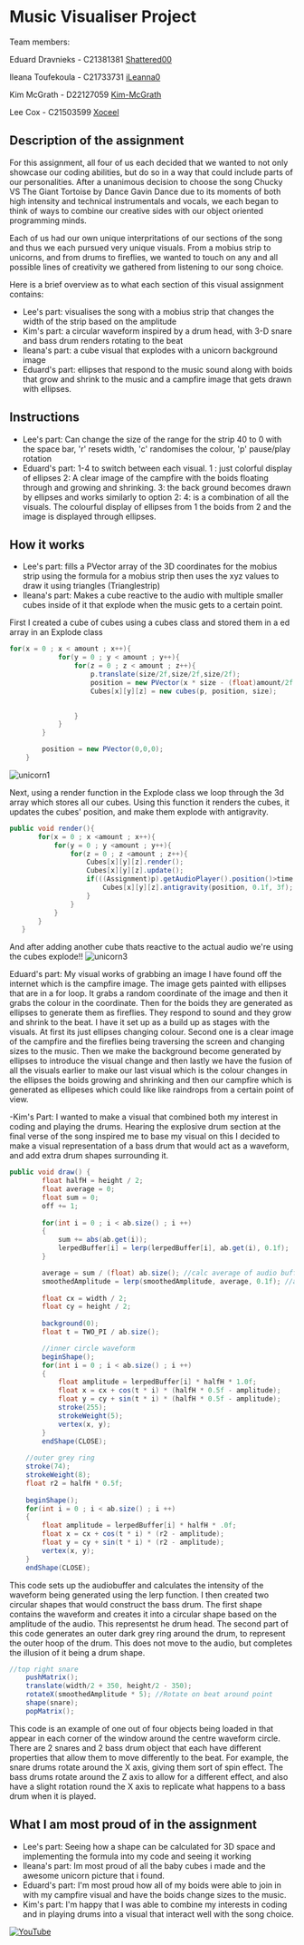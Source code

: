# Music Visualiser Project

Team members:

Eduard Dravnieks - C21381381 [Shattered00](https://github.com/Shattered00)

Ileana Toufekoula - C21733731 [iLeanna0](https://github.com/iLeanna0)

Kim McGrath - D22127059 [Kim-McGrath](https://github.com/Kim-McGrath/)

Lee Cox - C21503599 [Xoceel](https://github.com/Xoceel/)


## Description of the assignment
For this assignment, all four of us each decided that we wanted to not only showcase our coding abilities, but do so in a way that could include parts of our personalities. After a unanimous decision to choose the song Chucky VS The Giant Tortoise by Dance Gavin Dance due to its moments of both high intensity and technical instrumentals and vocals, we each began to think of ways to combine our creative sides with our object oriented programming minds.

Each of us had our own unique interpritations of our sections of the song and thus we each pursued very unique visuals. From a mobius strip to unicorns, and from drums to fireflies, we wanted to touch on any and all possible lines of creativity we gathered from listening to our song choice.

Here is a brief overview as to what each section of this visual assignment contains:

- Lee's part: visualises the song with a mobius strip that changes the width of the strip based on the amplitude
- Kim's part: a circular waveform inspired by a drum head, with 3-D snare and bass drum renders rotating to the beat
- Ileana's part: a cube visual that explodes with a unicorn background image
- Eduard's part: ellipses that respond to the music sound along with boids that grow and shrink to the music and a campfire image that gets drawn with ellipses.
## Instructions
- Lee's part: Can change the size of the range for the strip 40 to 0 with the space bar, 'r' resets width, 'c' randomises the colour, 'p' pause/play rotation
- Eduard's part: 1-4 to switch between each visual. 1 : just colorful display of ellipses 2: A clear image of the campfire with the boids floating through and growing and shrinking. 3: the back ground becomes drawn by ellipses and works similarly to option 2: 4: is a combination of all the visuals. The colourful display of ellipses from 1 the boids from 2 and the image is displayed through ellipses. 

## How it works
- Lee's part: fills a PVector array of the 3D coordinates for the mobius strip using the formula for a mobius strip then uses the xyz values to draw it using triangles (Trianglestrip) 
- Ileana's part:  Makes a cube reactive to the audio with multiple smaller cubes inside of it that explode when the music gets to a certain point.

First I created a cube of cubes using a cubes class and stored them in a ed array in an Explode class
```Java
for(x = 0 ; x < amount ; x++){
            for(y = 0 ; y < amount ; y++){
                for(z = 0 ; z < amount ; z++){
                    p.translate(size/2f,size/2f,size/2f);
                    position = new PVector(x * size - (float)amount/2f *size + size/2f , y *size - (float)amount/2f *size + size/2f, z * size - (float)amount/2f *size + size/2f);
                    Cubes[x][y][z] = new cubes(p, position, size);
                    

                }
            }
        }

        position = new PVector(0,0,0);
    }
```
![unicorn1](https://user-images.githubusercontent.com/125588588/236002148-55d096f9-d022-4f32-acc6-c37f163a97c2.png)


Next, using a render function in the Explode class we loop through the 3d array which stores all our cubes. Using this function it renders the cubes, it updates the cubes' position, and make them explode with antigravity.
 ```Java
 public void render(){
        for(x = 0 ; x <amount ; x++){
            for(y = 0 ; y <amount ; y++){
                for(z = 0 ; z <amount ; z++){
                    Cubes[x][y][z].render();
                    Cubes[x][y][z].update();
                    if(((Assignment)p).getAudioPlayer().position()>time ){
                        Cubes[x][y][z].antigravity(position, 0.1f, 3f);
                    }
                }
            }
        }
    }
```
And after adding another cube thats reactive to the actual audio we're using the cubes explode!!
![unicorn3](https://user-images.githubusercontent.com/125588588/236002454-e955ca0e-98b5-447a-8e89-30cab3bc5b49.png)


Eduard's part: My visual works of grabbing an image I have found off the internet which is the campfire image. The image gets painted with ellipses that are in a for loop. It grabs a random coordinate of the image and then it grabs the colour in the coordinate. Then for the boids they are generated as ellipses to generate them as fireflies. They respond to sound and they grow and shrink to the beat. I have it set up as a build up as stages with the visuals. At first its just ellipses changing colour. Second one is a clear image of the campfire and the fireflies being traversing the screen and changing sizes to the music. Then we make the background become generated by ellipses to introduce the visual change and then lastly we have the fusion of all the visuals earlier to make our last visual which is the colour changes in the ellipses the boids growing and shrinking and then our campfire which is generated as ellipeses which could like like raindrops from a certain point of view. 

-Kim's Part: I wanted to make a visual that combined both my interest in coding and playing the drums. Hearing the explosive drum section at the final verse of the song inspired me to base my visual on this I decided to make a visual representation of a bass drum that would act as a waveform, and add extra drum shapes surrounding it.
```Java
public void draw() {
        float halfH = height / 2;
        float average = 0;
        float sum = 0;
        off += 1;
    
        for(int i = 0 ; i < ab.size() ; i ++)
        {
            sum += abs(ab.get(i));
            lerpedBuffer[i] = lerp(lerpedBuffer[i], ab.get(i), 0.1f);
        }

        average = sum / (float) ab.size(); //calc average of audio buffer
        smoothedAmplitude = lerp(smoothedAmplitude, average, 0.1f); //audio wave intensity
    
        float cx = width / 2;
        float cy = height / 2;
    
        background(0);
        float t = TWO_PI / ab.size();

        //inner circle waveform
        beginShape();
        for(int i = 0 ; i < ab.size() ; i ++)
        {
            float amplitude = lerpedBuffer[i] * halfH * 1.0f;
            float x = cx + cos(t * i) * (halfH * 0.5f - amplitude);
            float y = cy + sin(t * i) * (halfH * 0.5f - amplitude);
            stroke(255);
            strokeWeight(5);
            vertex(x, y);
        }
        endShape(CLOSE);
    
    //outer grey ring
    stroke(74); 
    strokeWeight(8);
    float r2 = halfH * 0.5f;
    
    beginShape();
    for(int i = 0 ; i < ab.size() ; i ++)
    {
        float amplitude = lerpedBuffer[i] * halfH * .0f;
        float x = cx + cos(t * i) * (r2 - amplitude);
        float y = cy + sin(t * i) * (r2 - amplitude);
        vertex(x, y);
    }
    endShape(CLOSE);  
```
This code sets up the audiobuffer and calculates the intensity of the waveform being generated using the lerp function. I then created two circular shapes that would construct the bass drum. The first shape contains the waveform and creates it into a circular shape based on the amplitude of the audio. This representst he drum head. The second part of this code generates an outer dark grey ring around the drum, to represent the outer hoop of the drum. This does not move to the audio, but completes the illusion of it being a drum shape. 

```Java
//top right snare
    pushMatrix();
    translate(width/2 + 350, height/2 - 350);
    rotateX(smoothedAmplitude * 5); //Rotate on beat around point
    shape(snare);
    popMatrix();
```

This code is an example of one out of four objects being loaded in that appear in each corner of the window around the centre waveform circle. There are 2 snares and 2 bass drum object that each have different properties that allow them to move differently to the beat. For example, the snare drums rotate around the X axis, giving them sort of spin effect. The bass drums rotate around the Z axis to allow for a different effect, and also have a slight rotation round the X axis to replicate what happens to a bass drum when it is played.

## What I am most proud of in the assignment
- Lee's part: Seeing how a shape can be calculated for 3D space and implementing the formula into my code and seeing it working 
- Ileana's part: Im most proud of all the baby cubes i made and the awesome unicorn picture that i found.
- Eduard's part: I'm most proud how all of my boids were able to join in with my campfire visual and have the boids change sizes to the music.
- Kim's part: I'm happy that I was able to combine my interests in coding and in playing drums into a visual that interact well with the song choice.



[![YouTube](http://img.youtube.com/vi/J2kHSSFA4NU/0.jpg)](https://www.youtube.com/watch?v=J2kHSSFA4NU)

